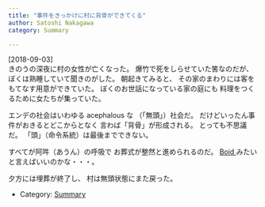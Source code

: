 ```yaml
---
title: "事件をきっかけに村に背骨ができてくる"
author: Satoshi Nakagawa
category: Summary

---
```


[2018-09-03]  
 きのうの深夜に村の女性が亡くなった。
爆竹で死をしらせていた筈なのだが、
ぼくは熟睡していて聞きのがした。
朝起きてみると、
その家のまわりには客をもてなす用意ができていた。
ぼくのお世話になっている家の庭にも
料理をつくるために女たちが集っていた。

 エンデの社会はいわゆる acephalous な
（「無頭」）社会だ。
だけどいったん事件がおきるとどこからとなく
言わば「背骨」が形成される。
とっても不思議だ。
「頭」（命令系統）は最後までできない。

<!--more-->

 すべてが阿吽（あうん）の呼吸で
お葬式が整然と進められるのだ。
[Boid ](https://ja.wikipedia.org/wiki/%E3%83%9C%E3%82%A4%E3%83%89_(%E4%BA%BA%E5%B7%A5%E7%94%9F%E5%91%BD))みたいと言えばいいのかな・・・。

 夕方には埋葬が終了し、
村は無頭状態にまた戻った。

- Category: [Summary](categories.html#Summary)

